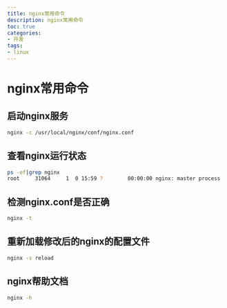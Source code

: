 ```yaml
---
title: nginx常用命令
description: nginx常用命令
toc: true
categories:
- 开发
tags: 
- linux
---
```


# nginx常用命令

## 启动nginx服务
```bash
nginx -c /usr/local/nginx/conf/nginx.conf
```

## 查看nginx运行状态
```bash
ps -ef|grep nginx
root     31064     1  0 15:59 ?        00:00:00 nginx: master process ./sbin/nginx -c ./conf/nginx.conf
```

## 检测nginx.conf是否正确
```bash
nginx -t
```

## 重新加载修改后的nginx的配置文件
```bash
nginx -s reload
```

## nginx帮助文档
```bash
nginx -h
```